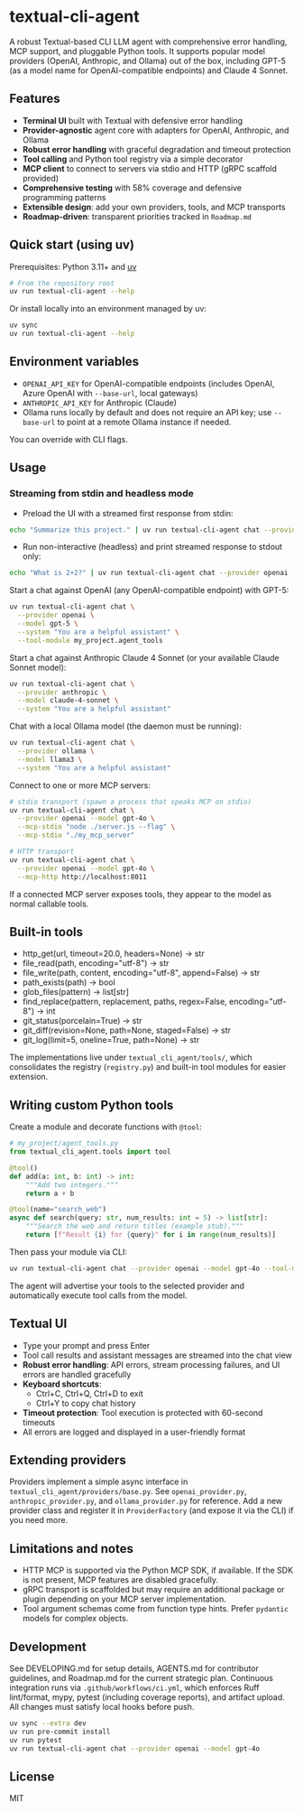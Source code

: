 # textual-cli-agent

A robust Textual-based CLI LLM agent with comprehensive error handling, MCP support, and pluggable Python tools. It supports popular model providers (OpenAI, Anthropic, and Ollama) out of the box, including GPT-5 (as a model name for OpenAI-compatible endpoints) and Claude 4 Sonnet.

## Features

- **Terminal UI** built with Textual with defensive error handling
- **Provider-agnostic** agent core with adapters for OpenAI, Anthropic, and Ollama
- **Robust error handling** with graceful degradation and timeout protection
- **Tool calling** and Python tool registry via a simple decorator
- **MCP client** to connect to servers via stdio and HTTP (gRPC scaffold provided)
- **Comprehensive testing** with 58% coverage and defensive programming patterns
- **Extensible design**: add your own providers, tools, and MCP transports
- **Roadmap-driven**: transparent priorities tracked in `Roadmap.md`

## Quick start (using uv)

Prerequisites: Python 3.11+ and [uv](https://github.com/astral-sh/uv)

```bash
# From the repository root
uv run textual-cli-agent --help
```

Or install locally into an environment managed by uv:

```bash
uv sync
uv run textual-cli-agent --help
```

## Environment variables

- `OPENAI_API_KEY` for OpenAI-compatible endpoints (includes OpenAI, Azure OpenAI with `--base-url`, local gateways)
- `ANTHROPIC_API_KEY` for Anthropic (Claude)
- Ollama runs locally by default and does not require an API key; use `--base-url` to point at a remote Ollama instance if needed.

You can override with CLI flags.

## Usage

### Streaming from stdin and headless mode

- Preload the UI with a streamed first response from stdin:

```bash
echo "Summarize this project." | uv run textual-cli-agent chat --provider openai --model gpt-4o --prompt-stdin
```

- Run non-interactive (headless) and print streamed response to stdout only:

```bash
echo "What is 2+2?" | uv run textual-cli-agent chat --provider openai --model gpt-4o --non-interactive
```


Start a chat against OpenAI (any OpenAI-compatible endpoint) with GPT-5:

```bash
uv run textual-cli-agent chat \
  --provider openai \
  --model gpt-5 \
  --system "You are a helpful assistant" \
  --tool-module my_project.agent_tools
```

Start a chat against Anthropic Claude 4 Sonnet (or your available Claude Sonnet model):

```bash
uv run textual-cli-agent chat \
  --provider anthropic \
  --model claude-4-sonnet \
  --system "You are a helpful assistant"
```

Chat with a local Ollama model (the daemon must be running):

```bash
uv run textual-cli-agent chat \
  --provider ollama \
  --model llama3 \
  --system "You are a helpful assistant"
```

Connect to one or more MCP servers:

```bash
# stdio transport (spawn a process that speaks MCP on stdio)
uv run textual-cli-agent chat \
  --provider openai --model gpt-4o \
  --mcp-stdio "node ./server.js --flag" \
  --mcp-stdio "./my_mcp_server"

# HTTP transport
uv run textual-cli-agent chat \
  --provider openai --model gpt-4o \
  --mcp-http http://localhost:8011
```

If a connected MCP server exposes tools, they appear to the model as normal callable tools.

## Built-in tools

- http_get(url, timeout=20.0, headers=None) -> str
- file_read(path, encoding="utf-8") -> str
- file_write(path, content, encoding="utf-8", append=False) -> str
- path_exists(path) -> bool
- glob_files(pattern) -> list[str]
- find_replace(pattern, replacement, paths, regex=False, encoding="utf-8") -> int
- git_status(porcelain=True) -> str
- git_diff(revision=None, path=None, staged=False) -> str
- git_log(limit=5, oneline=True, path=None) -> str

The implementations live under `textual_cli_agent/tools/`, which consolidates the registry (`registry.py`) and built-in tool modules for easier extension.

## Writing custom Python tools

Create a module and decorate functions with `@tool`:

```python
# my_project/agent_tools.py
from textual_cli_agent.tools import tool

@tool()
def add(a: int, b: int) -> int:
    """Add two integers."""
    return a + b

@tool(name="search_web")
async def search(query: str, num_results: int = 5) -> list[str]:
    """Search the web and return titles (example stub)."""
    return [f"Result {i} for {query}" for i in range(num_results)]
```

Then pass your module via CLI:

```bash
uv run textual-cli-agent chat --provider openai --model gpt-4o --tool-module my_project.agent_tools
```

The agent will advertise your tools to the selected provider and automatically execute tool calls from the model.

## Textual UI

- Type your prompt and press Enter
- Tool call results and assistant messages are streamed into the chat view
- **Robust error handling**: API errors, stream processing failures, and UI errors are handled gracefully
- **Keyboard shortcuts**:
  - Ctrl+C, Ctrl+Q, Ctrl+D to exit
  - Ctrl+Y to copy chat history
- **Timeout protection**: Tool execution is protected with 60-second timeouts
- All errors are logged and displayed in a user-friendly format

## Extending providers

Providers implement a simple async interface in `textual_cli_agent/providers/base.py`. See `openai_provider.py`, `anthropic_provider.py`, and `ollama_provider.py` for reference. Add a new provider class and register it in `ProviderFactory` (and expose it via the CLI) if you need more.

## Limitations and notes

- HTTP MCP is supported via the Python MCP SDK, if available. If the SDK is not present, MCP features are disabled gracefully.
- gRPC transport is scaffolded but may require an additional package or plugin depending on your MCP server implementation.
- Tool argument schemas come from function type hints. Prefer `pydantic` models for complex objects.

## Development

See DEVELOPING.md for setup details, AGENTS.md for contributor guidelines, and Roadmap.md for the current strategic plan. Continuous integration runs via `.github/workflows/ci.yml`, which enforces Ruff lint/format, mypy, pytest (including coverage reports), and artifact upload. All changes must satisfy local hooks before push.

```bash
uv sync --extra dev
uv run pre-commit install
uv run pytest
uv run textual-cli-agent chat --provider openai --model gpt-4o
```

## License

MIT
